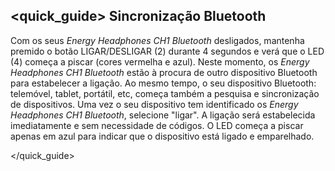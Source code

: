 ## <quick_guide> Sincronização Bluetooth

Com os seus *Energy Headphones CH1 Bluetooth* desligados, mantenha premido o botão LIGAR/DESLIGAR (2) durante 4 segundos e verá que o LED (4) começa a piscar (cores vermelha e azul). Neste momento, os *Energy Headphones CH1 Bluetooth* estão à procura de outro dispositivo Bluetooth para estabelecer a ligação. Ao mesmo tempo, o seu dispositivo Bluetooth: telemóvel, tablet, portátil, etc, começa também a pesquisa e sincronização de dispositivos. Uma vez o seu dispositivo tem identificado os *Energy Headphones CH1 Bluetooth*, selecione "ligar". A ligação será estabelecida imediatamente e sem necessidade de códigos. O LED começa a piscar apenas em azul para indicar que o dispositivo está ligado e emparelhado.

</unique> </quick_guide>
